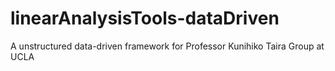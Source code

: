 # linearAnalysisTools-dataDriven
A unstructured data-driven framework for Professor Kunihiko Taira Group at UCLA

